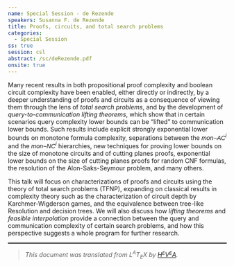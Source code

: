 ```yaml
---
name: Special Session - de Rezende
speakers: Susanna F. de Rezende
title: Proofs, circuits, and total search problems
categories:
  - Special Session
ss: true
session: csl
abstract: /sc/deRezende.pdf
onsite: true
---
```

<p>Many recent results in both propositional proof complexity and boolean circuit complexity have been enabled, either directly or indirectly, by a deeper understanding of proofs and circuits as a consequence of viewing them through the lens of <em>total search problems</em>, and by the development of <em>query-to-communication lifting theorems</em>, which show that in certain scenarios query complexity lower bounds can be &#x201C;lifted&#x201D; to communication lower bounds. Such results include explicit strongly exponential lower bounds on monotone formula complexity, separations between the <span style="font-family:sans-serif"> </span><span style="font-family:sans-serif"><span style="font-style:italic">mon</span></span><span style="font-family:sans-serif">&#x2212;</span><span style="font-family:sans-serif"><span style="font-style:italic">AC</span></span><sup><span style="font-style:italic">i</span></sup> and the <span style="font-family:sans-serif"> </span><span style="font-family:sans-serif"><span style="font-style:italic">mon</span></span><span style="font-family:sans-serif">&#x2212;</span><span style="font-family:sans-serif"><span style="font-style:italic">NC</span></span><sup><span style="font-style:italic">i</span></sup> hierarchies, new techniques for proving lower bounds on the size of monotone circuits and of cutting planes proofs, exponential lower bounds on the size of cutting planes proofs for random CNF formulas, the resolution of the Alon-Saks-Seymour problem, and many others.</p><p>This talk will focus on characterizations of proofs and circuits using the theory of total search problems (TFNP), expanding on classical results in complexity theory such as the characterization of circuit depth by Karchmer-Wigderson games, and the equivalence between tree-like Resolution and decision trees.
We will also discuss how <em>lifting theorems</em> and <em>feasible interpolation</em> provide a connection between the query and communication complexity of certain search problems, and how this perspective suggests a whole program for further research.</p><!--CUT END -->
<!--HTMLFOOT-->
<!--ENDHTML-->
<!--FOOTER-->
<hr style="height:2"><blockquote class="quote"><em>This document was translated from L<sup>A</sup>T<sub>E</sub>X by
</em><a href="http://hevea.inria.fr/index.html"><em>H</em><em><span style="font-size:small"><sup>E</sup></span></em><em>V</em><em><span style="font-size:small"><sup>E</sup></span></em><em>A</em></a><em>.</em></blockquote>
